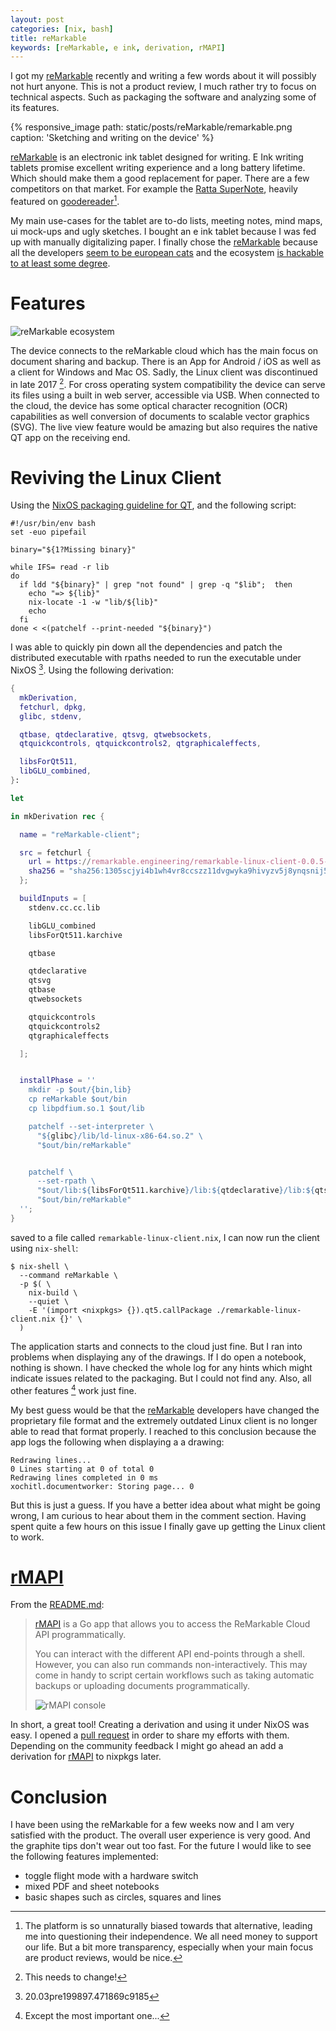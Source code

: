 ```yaml
---
layout: post
categories: [nix, bash]
title: reMarkable
keywords: [reMarkable, e ink, derivation, rMAPI]
---
```


I got my [reMarkable] recently and writing a few words about it will possibly
not hurt anyone. This is not a product review, I much rather try to focus on
technical aspects. Such as packaging the software and analyzing some of its
features.

{%
  responsive_image
  path: static/posts/reMarkable/remarkable.png
  caption: 'Sketching and writing on the device'
%}

[reMarkable] is an electronic ink tablet designed for writing. E Ink writing
tablets promise excellent writing experience and a long battery lifetime. Which
should make them a good replacement for paper. There are a few competitors on
that market. For example the [Ratta SuperNote](https://goodereader.com/blog/product/supernote-a5-digital-note), heavily featured on [goodereader][goodereader][^1].

My main use-cases for the tablet are to-do lists, meeting notes, mind maps,
ui mock-ups and ugly sketches. I bought an e ink tablet because I was fed up with
manually digitalizing paper. I finally chose the [reMarkable] because all the
developers [seem to be european cats](https://github.com/orgs/reMarkable/people)
and the ecosystem [is hackable to at least some degree](https://github.com/reHackable/awesome-reMarkable).

# Features

![reMarkable ecosystem](/static/posts/reMarkable/ecosystem.svg)

The device connects to the reMarkable cloud which has the main focus on document
sharing and backup. There is an App for Android / iOS as well as a client for
Windows and Mac OS. Sadly, the Linux client was discontinued in late 2017 [^2].
For cross operating system compatibility the device can serve its files using
a built in web server, accessible via USB. When connected to the cloud, the device
has some optical character recognition (OCR) capabilities as well conversion of
documents to scalable vector graphics (SVG). The live view feature would be
amazing but also requires the native QT app on the receiving end.

# Reviving the Linux Client

Using the [NixOS packaging guideline for QT](https://nixos.org/nixpkgs/manual/#sec-language-qt),
and the following script:

```shell
#!/usr/bin/env bash
set -euo pipefail

binary="${1?Missing binary}"

while IFS= read -r lib
do
  if ldd "${binary}" | grep "not found" | grep -q "$lib";  then
    echo "=> ${lib}"
    nix-locate -1 -w "lib/${lib}"
    echo
  fi
done < <(patchelf --print-needed "${binary}")
```

I was able to quickly pin down all the dependencies and patch the distributed
executable with rpaths needed to run the executable under NixOS [^3].
Using the following derivation:

```nix
{
  mkDerivation,
  fetchurl, dpkg,
  glibc, stdenv,

  qtbase, qtdeclarative, qtsvg, qtwebsockets,
  qtquickcontrols, qtquickcontrols2, qtgraphicaleffects,

  libsForQt511,
  libGLU_combined,
}:

let

in mkDerivation rec {

  name = "reMarkable-client";

  src = fetchurl {
    url = https://remarkable.engineering/remarkable-linux-client-0.0.5-16-1408-g7eca2b66.tgz;
    sha256 = "sha256:1305scjyi4b1wh4vr8ccszz11dvgwyka9hivyzv5j8ynqsnij58s";
  };

  buildInputs = [
    stdenv.cc.cc.lib

    libGLU_combined
    libsForQt511.karchive

    qtbase

    qtdeclarative
    qtsvg
    qtbase
    qtwebsockets

    qtquickcontrols
    qtquickcontrols2
    qtgraphicaleffects

  ];


  installPhase = ''
    mkdir -p $out/{bin,lib}
    cp reMarkable $out/bin
    cp libpdfium.so.1 $out/lib

    patchelf --set-interpreter \
      "${glibc}/lib/ld-linux-x86-64.so.2" \
      "$out/bin/reMarkable"


    patchelf \
      --set-rpath \
      "$out/lib:${libsForQt511.karchive}/lib:${qtdeclarative}/lib:${qtsvg}/lib:${qtbase.out}/lib:${qtwebsockets}/lib:${libGLU_combined}/lib:${stdenv.cc.cc.lib}/lib" \
      "$out/bin/reMarkable"
  '';
}
```

saved to a file called `remarkable-linux-client.nix`, I can now run the client
using `nix-shell`:

```shell
$ nix-shell \
  --command reMarkable \
  -p $( \
    nix-build \
    --quiet \
    -E '(import <nixpkgs> {}).qt5.callPackage ./remarkable-linux-client.nix {}' \
  )
```

The application starts and connects to the cloud just fine. But I ran into
problems when displaying any of the drawings. If I do open a notebook, nothing
is shown. I have checked the whole log for any hints which might indicate issues
related to the packaging. But I could not find any. Also, all other features [^4]
work just fine.

My best guess would be that the [reMarkable] developers have changed the proprietary
file format and the extremely outdated Linux client is no longer able to read
that format properly. I reached to this conclusion because the app logs the
following when displaying a a drawing:

```
Redrawing lines...
0 Lines starting at 0 of total 0
Redrawing lines completed in 0 ms
xochitl.documentworker: Storing page... 0
```

But this is just a guess. If you have a better idea about what might be going
wrong, I am curious to hear about them in the comment section. Having spent
quite a few hours on this issue I finally gave up getting the Linux client to
work.

# [rMAPI]

From the [README.md](https://github.com/juruen/rmapi/blob/master/README.md):

> [rMAPI] is a Go app that allows you to access the ReMarkable Cloud API programmatically.
> 
> You can interact with the different API end-points through a shell. However, you can also run commands non-interactively. This may come in handy to script certain workflows such as taking automatic backups or uploading documents programmatically.
> 
> ![rMAPI console](/static/posts/reMarkable/rmapi-console.gif)

In short, a great tool! Creating a derivation and using it under NixOS was
easy. I opened a [pull request](https://github.com/juruen/rmapi/pull/78) in
order to share my efforts with them. Depending on the community feedback I might
go ahead an add a derivation for [rMAPI] to nixpkgs later.

# Conclusion

I have been using the reMarkable for a few weeks now and I am very satisfied
with the product. The overall user experience is very good. And the graphite tips
don't wear out too fast. For the future I would like to see the following features
implemented:

* toggle flight mode with a hardware switch
* mixed PDF and sheet notebooks
* basic shapes such as circles, squares and lines


[^1]: The platform is so unnaturally biased towards that alternative, leading me into questioning their independence. We all need money to support our life. But a bit more transparency, especially when your main focus are product reviews, would be nice.
[^2]: This needs to change!
[^3]: 20.03pre199897.471869c9185
[^4]: Except the most important one...

[reMarkable]:https://remarkable.com/
[goodereader]:https://goodereader.com/blog/product/supernote-a6-digital-note
[rMAPI]:https://github.com/juruen/rmapi
